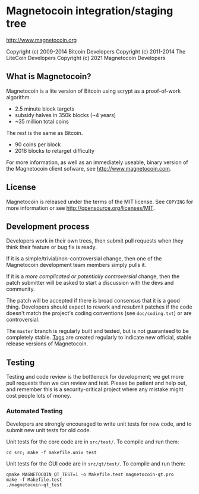 Magnetocoin integration/staging tree
================================

http://www.magnetocoin.org

Copyright (c) 2009-2014 Bitcoin Developers
Copyright (c) 2011-2014 The LiteCoin Developers
Copyright (c) 2021 Magnetocoin Developers

What is Magnetocoin?
----------------

Magnetocoin is a lite version of Bitcoin using scrypt as a proof-of-work algorithm.
 - 2.5 minute block targets
 - subsidy halves in 350k blocks (~4 years)
 - ~35 million total coins

The rest is the same as Bitcoin.
 - 90 coins per block
 - 2016 blocks to retarget difficulty

For more information, as well as an immediately useable, binary version of
the Magnetocoin client sofware, see http://www.magnetocoin.com.

License
-------

Magnetocoin is released under the terms of the MIT license. See `COPYING` for more
information or see http://opensource.org/licenses/MIT.

Development process
-------------------

Developers work in their own trees, then submit pull requests when they think
their feature or bug fix is ready.

If it is a simple/trivial/non-controversial change, then one of the Magnetocoin
development team members simply pulls it.

If it is a *more complicated or potentially controversial* change, then the patch
submitter will be asked to start a discussion with the devs and community.

The patch will be accepted if there is broad consensus that it is a good thing.
Developers should expect to rework and resubmit patches if the code doesn't
match the project's coding conventions (see `doc/coding.txt`) or are
controversial.

The `master` branch is regularly built and tested, but is not guaranteed to be
completely stable. [Tags](https://github.com/magnetocoin/magnetocoin/tags) are created
regularly to indicate new official, stable release versions of Magnetocoin.

Testing
-------

Testing and code review is the bottleneck for development; we get more pull
requests than we can review and test. Please be patient and help out, and
remember this is a security-critical project where any mistake might cost people
lots of money.

### Automated Testing

Developers are strongly encouraged to write unit tests for new code, and to
submit new unit tests for old code.

Unit tests for the core code are in `src/test/`. To compile and run them:

    cd src; make -f makefile.unix test

Unit tests for the GUI code are in `src/qt/test/`. To compile and run them:

    qmake MAGNETOCOIN_QT_TEST=1 -o Makefile.test magnetocoin-qt.pro
    make -f Makefile.test
    ./magnetocoin-qt_test

